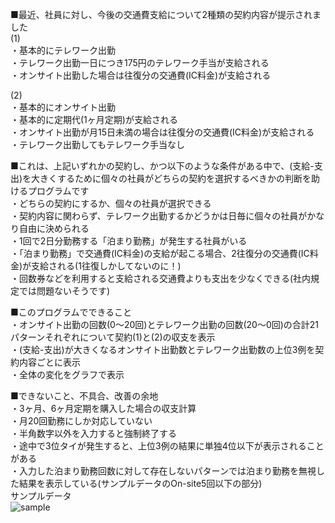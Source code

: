 ■最近、社員に対し、今後の交通費支給について2種類の契約内容が提示されました  
(1)  
・基本的にテレワーク出勤  
・テレワーク出勤一日につき175円のテレワーク手当が支給される  
・オンサイト出勤した場合は往復分の交通費(IC料金)が支給される  
  
(2)  
・基本的にオンサイト出勤  
・基本的に定期代(1ヶ月定期)が支給される  
・オンサイト出勤が月15日未満の場合は往復分の交通費(IC料金)が支給される  
・テレワーク出勤してもテレワーク手当なし  
  
■これは、上記いずれかの契約し、かつ以下のような条件がある中で、(支給-支出)を大きくするために個々の社員がどちらの契約を選択するべきかの判断を助けるプログラムです  
・どちらの契約にするか、個々の社員が選択できる  
・契約内容に関わらず、テレワーク出勤するかどうかは日毎に個々の社員がかなり自由に決められる  
・1回で2日分勤務する「泊まり勤務」が発生する社員がいる  
・「泊まり勤務」で交通費(IC料金)の支給が起こる場合、2往復分の交通費(IC料金)が支給される(1往復しかしてないのに！)  
・回数券などを利用すると支給される交通費よりも支出を少なくできる(社内規定では問題ないそうです)  
  
■このプログラムでできること  
・オンサイト出勤の回数(0～20回)とテレワーク出勤の回数(20～0回)の合計21パターンそれぞれについて契約(1)と(2)の収支を表示  
・(支給-支出)が大きくなるオンサイト出勤数とテレワーク出勤数の上位3例を契約内容ごとに表示  
・全体の変化をグラフで表示  
  
■できないこと、不具合、改善の余地  
・3ヶ月、6ヶ月定期を購入した場合の収支計算  
・月20回勤務にしか対応していない  
・半角数字以外を入力すると強制終了する  
・途中で3位タイが発生すると、上位3例の結果に単独4位以下が表示されることがある  
・入力した泊まり勤務回数に対して存在しないパターンでは泊まり勤務を無視した結果を表示している(サンプルデータのOn-site5回以下の部分)  
サンプルデータ  
![sample](https://user-images.githubusercontent.com/80330769/115228413-b28b6b80-a14c-11eb-9fdd-1defe5601167.png)
